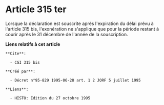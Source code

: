 # Article 315 ter

Lorsque la déclaration est souscrite après l'expiration du délai prévu à l'article 315 bis, l'exonération ne s'applique que
pour la période restant à courir après le 31 décembre de l'année de la souscription.

**Liens relatifs à cet article**

	**Cite**:

	  - CGI 315 bis

	**Créé par**:

	  - Décret n°95-829 1995-06-28 art. 1 2 JORF 5 juillet 1995

	**Liens**:

	  - HISTO: Edition du 27 octobre 1995
